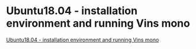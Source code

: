 # Ubuntu18.04 - installation environment and running Vins mono
[Ubuntu18.04 - installation environment and running Vins mono](https://aiwithcloud.com/2022/09/19/ubuntu18-04___installation_environment_and_running_vins_mono/)